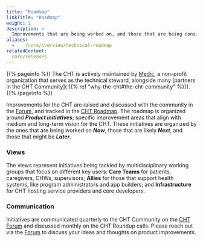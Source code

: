 ```yaml
---
title: "Roadmap"
linkTitle: "Roadmap"
weight: 1
description: >
  Improvements that are being worked on, and those that are being considered next
aliases:
  -    /core/overview/technical-roadmap
relatedContent:
  core/releases
---
```


{{% pageinfo %}}
The CHT is actively maintained by [Medic](https://medic.org), a non-profit organization that serves as the technical steward, alongside many [partners in the CHT Community]( {{% ref "why-the-cht#the-cht-community" %}}).
{{% /pageinfo %}}

Improvements for the CHT are raised and discussed with the community in the [Forum](https://forum.communityhealthtoolkit.org/c/product/23), and tracked in the [CHT Roadmap](https://roadmap.communityhealthtoolkit.org). The roadmap is organized around _**Product initiatives**_; specific improvement areas that align with medium and long-term vision for the CHT. These initiatives are organized by the ones that are being worked on _**Now**_, those that are likely _**Next**_, and those that might be _**Later**_. 

### Views
The views represent initiatives being tackled by multidisciplinary working groups that focus on different key users: **Care Teams** for patients, caregivers, CHWs, supervisors; **Allies** for those that support health systems, like program administrators and app builders; and **Infrastructure** for CHT hosting service providers and core developers.

### Communication
Initiatives are communicated quarterly to the CHT Community on the [CHT Forum](https://forum.communityhealthtoolkit.org/c/product/roadmaps/25) and discussed monthly on the CHT Roundup calls. Please reach out via the [Forum](https://forum.communityhealthtoolkit.org/c/product/23) to discuss your ideas and thoughts on product improvements.
